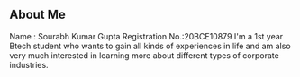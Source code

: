 ## About Me
Name : Sourabh Kumar Gupta
Registration No.:20BCE10879
I'm a 1st year Btech student who wants to gain all kinds of experiences
in life and am also very much interested in learning more about different types of corporate industries.
